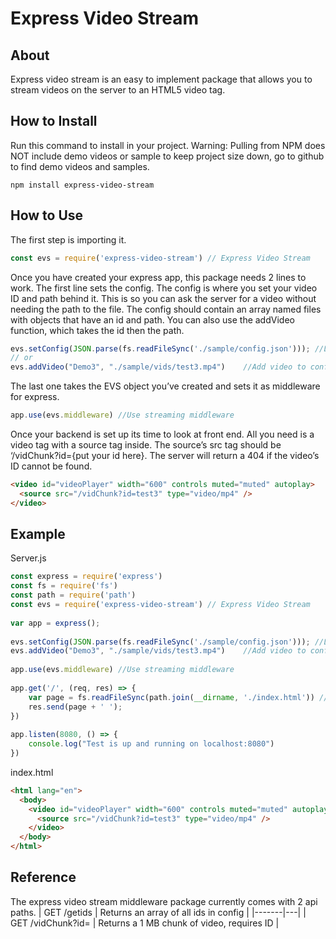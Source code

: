 # Express Video Stream
## About
Express video stream is an easy to implement package that allows you to stream videos on the server to an HTML5 video tag.

## How to Install
Run this command to install in your project. Warning: Pulling from NPM does NOT include demo videos or sample to keep project size down, go to github to find demo videos and samples.
```
npm install express-video-stream
```

## How to Use
The first step is importing it.
```javascript
const evs = require('express-video-stream') // Express Video Stream
```

Once you have created your express app, this package needs 2 lines to work. The first line sets the config. The config is where you set your video ID and path behind it. This is so you can ask the server for a video without needing the path to the file. The config should contain an array named files with objects that have an id and path. You can also use the addVideo function, which takes the id then the path.
```javascript
evs.setConfig(JSON.parse(fs.readFileSync('./sample/config.json'))); //Load config from file
// or
evs.addVideo("Demo3", "./sample/vids/test3.mp4")    //Add video to config
```
The last one takes the EVS object you’ve created and sets it as middleware for express.
```javascript
app.use(evs.middleware) //Use streaming middleware
```
Once your backend is set up its time to look at front end. All you need is a video tag with a source tag inside. The source’s src tag should be ‘/vidChunk?id={put your id here}. The server will return a 404 if the video’s ID cannot be found.
```html
<video id="videoPlayer" width="600" controls muted="muted" autoplay>
  <source src="/vidChunk?id=test3" type="video/mp4" />
</video>
```
## Example
Server.js
```javascript
const express = require('express')
const fs = require('fs')
const path = require('path')
const evs = require('express-video-stream') // Express Video Stream
 
var app = express();
 
evs.setConfig(JSON.parse(fs.readFileSync('./sample/config.json'))); //Load config from file
evs.addVideo("Demo3", "./sample/vids/test3.mp4")    //Add video to config
 
app.use(evs.middleware) //Use streaming middleware
 
app.get('/', (req, res) => {
    var page = fs.readFileSync(path.join(__dirname, './index.html')) // Load html into buffer
    res.send(page + ' ');
})
 
app.listen(8080, () => {
    console.log("Test is up and running on localhost:8080")
})
```

index.html
```html
<html lang="en">
  <body>
    <video id="videoPlayer" width="600" controls muted="muted" autoplay>
      <source src="/vidChunk?id=test3" type="video/mp4" />
    </video>
  </body>
</html>
```
## Reference
The express video stream middleware package currently comes with 2 api paths.
| GET /getids  | Returns an array of all ids in config |
|-------|---|
| GET /vidChunk?id=<id here> | Returns a 1 MB chunk of video, requires ID |

